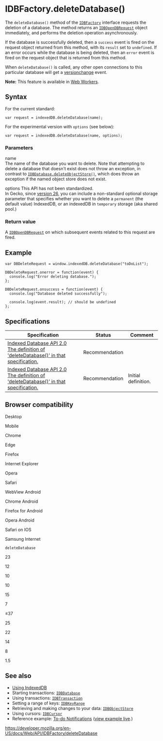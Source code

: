 # IDBFactory.deleteDatabase()

The `deleteDatabase()` method of the [`IDBFactory`](../idbfactory) interface requests the deletion of a database. The method returns an [`IDBOpenDBRequest`](../idbopendbrequest) object immediately, and performs the deletion operation asynchronously.

If the database is successfully deleted, then a `success` event is fired on the request object returned from this method, with its `result` set to `undefined`. If an error occurs while the database is being deleted, then an `error` event is fired on the request object that is returned from this method.

When `deleteDatabase()` is called, any other open connections to this particular database will get a [versionchange](../idbdatabase/versionchange_event) event.

**Note:** This feature is available in [Web Workers](../web_workers_api).

## Syntax

For the current standard:

    var request = indexedDB.deleteDatabase(name);

<span class="idlInterface"><span class="idlMethod">For the experimental version with `options` (see below):</span></span>

    var request = indexedDB.deleteDatabase(name, options);

### Parameters

name  
The name of the database you want to delete. Note that attempting to delete a database that doesn't exist does not throw an exception, in contrast to [`IDBDatabase.deleteObjectStore()`](../idbdatabase/deleteobjectstore), which does throw an exception if the named object store does not exist.

options<span class="icon non-standard" viewbox="0 0 100 100" xmlns="http://www.w3.org/2000/svg" role="img"> This API has not been standardized. </span>  
In Gecko, since [version 26](https://developer.mozilla.org/en-US/docs/Mozilla/Firefox/Releases/26), you can include a non-standard optional storage parameter that specifies whether you want to delete a `permanent` (the default value) IndexedDB, or an indexedDB in `temporary` storage (aka shared pool.)

### Return value

A [`IDBOpenDBRequest`](../idbopendbrequest) on which subsequent events related to this request are fired.

## Example

    var DBDeleteRequest = window.indexedDB.deleteDatabase("toDoList");

    DBDeleteRequest.onerror = function(event) {
      console.log("Error deleting database.");
    };

    DBDeleteRequest.onsuccess = function(event) {
      console.log("Database deleted successfully");

      console.log(event.result); // should be undefined
    };

## Specifications

<table><thead><tr class="header"><th>Specification</th><th>Status</th><th>Comment</th></tr></thead><tbody><tr class="odd"><td><a href="https://www.w3.org/TR/IndexedDB/#dom-idbfactory-deletedatabase">Indexed Database API 2.0<br />
<span class="small">The definition of 'deleteDatabase()' in that specification.</span></a></td><td><span class="spec-rec">Recommendation</span></td><td></td></tr><tr class="even"><td><a href="https://www.w3.org/TR/IndexedDB/#dom-idbfactory-deletedatabase">Indexed Database API 2.0<br />
<span class="small">The definition of 'deleteDatabase()' in that specification.</span></a></td><td><span class="spec-rec">Recommendation</span></td><td>Initial definition.</td></tr></tbody></table>

## Browser compatibility

Desktop

Mobile

Chrome

Edge

Firefox

Internet Explorer

Opera

Safari

WebView Android

Chrome Android

Firefox for Android

Opera Android

Safari on IOS

Samsung Internet

`deleteDatabase`

23

12

10

10

15

7

≤37

25

22

14

8

1.5

## See also

- [Using IndexedDB](../indexeddb_api/using_indexeddb)
- Starting transactions: [`IDBDatabase`](../idbdatabase)
- Using transactions: [`IDBTransaction`](../idbtransaction)
- Setting a range of keys: [`IDBKeyRange`](../idbkeyrange)
- Retrieving and making changes to your data: [`IDBObjectStore`](../idbobjectstore)
- Using cursors: [`IDBCursor`](../idbcursor)
- Reference example: [To-do Notifications](https://github.com/mdn/to-do-notifications/tree/gh-pages) ([view example live](https://mdn.github.io/to-do-notifications/).)

<a href="https://developer.mozilla.org/en-US/docs/Web/API/IDBFactory/deleteDatabase" class="_attribution-link">https://developer.mozilla.org/en-US/docs/Web/API/IDBFactory/deleteDatabase</a>
